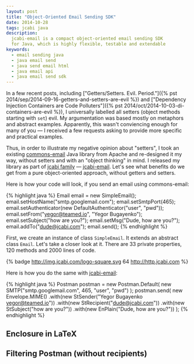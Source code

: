 ```yaml
---
layout: post
title: "Object-Oriented Email Sending SDK"
date: 2014-10-28
tags: jcabi java
description:
  jcabi-email is a compact object-oriented email sending SDK
  for Java, which is highly flexible, testable and extendable
keywords:
  - email sending java
  - java email send
  - java send email html
  - java email api
  - java email send sdk
---
```


In a few recent posts, including
["Getters/Setters. Evil. Period."]({% pst 2014/sep/2014-09-16-getters-and-setters-are-evil %}) and
["Dependency Injection Containers are Code Polluters"]({% pst 2014/oct/2014-10-03-di-containers-are-evil %}),
I universally labelled all setters (object methods starting with `set`) evil.
My argumentation was based mostly on metaphors and abstract examples. Apparently,
this wasn't conviencing enough for many of you &mdash; I received a few requests
asking to provide more specific and practical examples.

Thus, in order to illustrate my negative opinion about "setters", I took
an existing [commons-email](http://commons.apache.org/proper/commons-email/) Java library from Apache
and re-designed it my way, without setters and with an "object thinking" in mind.
I released my library as part of [jcabi family](http://www.jcabi.com)
&mdash; [jcabi-email](http://email.jcabi.com). Let's see what benefits
do we get from a pure object-oriented approach, without getters and setters.

<!--more-->

Here is how your code will look, if you send an email using commons-email:

{% highlight java %}
Email email = new SimpleEmail();
email.setHostName("smtp.googlemail.com");
email.setSmtpPort(465);
email.setAuthenticator(new DefaultAuthenticator("user", "pwd"));
email.setFrom("yegor@teamed.io", "Yegor Bugayenko");
email.setSubject("how are you?");
email.setMsg("Dude, how are you?");
email.addTo("dude@jcabi.com");
email.send();
{% endhighlight %}

First, we create an instance of class `SimpleEmail`. It extends an abstract
class `Email`. Let's take a closer look at it. There are 33 private
properties, 120 methods and 2000 lines of code.

{% badge http://img.jcabi.com/logo-square.svg 64 http://http.jcabi.com %}

Here is how you do the same with [jcabi-email](http://email.jcabi.com):

{% highlight java %}
Postman postman = new Postman.Default(
  new SMTP("smtp.googlemail.com", 465, "user", "pwd")
);
postman.send(
  new Envelope.MIME()
    .with(new StSender("Yegor Bugayenko <yegor@teamed.io>"))
    .with(new StRecipient("dude@jcabi.com"))
    .with(new StSubject("how are you?"))
    .with(new EnPlain("Dude, how are you?"))
);
{% endhighlight %}

## Enclosure in LaTeX

## Filtering Postman (without recipients)

